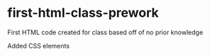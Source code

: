 # first-html-class-prework

First HTML code created for class based off of no prior knowledge

Added CSS elements
